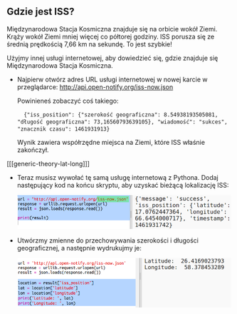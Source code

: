 ## Gdzie jest ISS?

Międzynarodowa Stacja Kosmiczna znajduje się na orbicie wokół Ziemi. Krąży wokół Ziemi mniej więcej co półtorej godziny. ISS porusza się ze średnią prędkością 7,66 km na sekundę. To jest szybkie!

Użyjmy innej usługi internetowej, aby dowiedzieć się, gdzie znajduje się Międzynarodowa Stacja Kosmiczna.

+ Najpierw otwórz adres URL usługi internetowej w nowej karcie w przeglądarce: <a href="http://api.open-notify.org/iss-now.json" target="_blank">http://api.open-notify.org/iss-now.json</a>
    
    Powinieneś zobaczyć coś takiego:
    
        {"iss_position": {"szerokość geograficzna": 8.54938193505081, "długość geograficzna": 73,16560793639105}, "wiadomość": "sukces", "znacznik czasu": 1461931913}
        
    
    Wynik zawiera współrzędne miejsca na Ziemi, które ISS właśnie zakończył.

[[[generic-theory-lat-long]]]

+ Teraz musisz wywołać tę samą usługę internetową z Pythona. Dodaj następujący kod na końcu skryptu, aby uzyskać bieżącą lokalizację ISS:
    
    ![zrzut ekranu](images/iss-location.png)

+ Utwórzmy zmienne do przechowywania szerokości i długości geograficznej, a następnie wydrukujmy je:
    
    ![zrzut ekranu](images/iss-coordinates.png)
